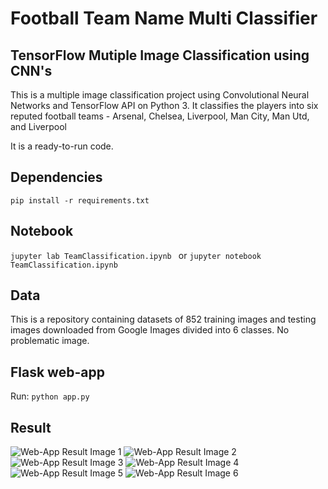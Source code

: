 # Football Team Name Multi Classifier

## TensorFlow Mutiple Image Classification using CNN's
This is a multiple image classification project using Convolutional Neural Networks and TensorFlow API on Python 3. It classifies the players into six reputed football teams - Arsenal, Chelsea, Liverpool, Man City, Man Utd, and Liverpool

It is a ready-to-run code.
## Dependencies

```pip install -r requirements.txt```

## Notebook

```jupyter lab TeamClassification.ipynb ``` or ```jupyter notebook TeamClassification.ipynb ```

## Data

This is a repository containing datasets of 852 training images and testing images downloaded from Google Images divided into 6 classes. No problematic image.


## Flask web-app

Run:
```python app.py```

## Result

![Web-App Result Image 1](/result/tw1.png)
![Web-App Result Image 2](/result/tw2.png)
![Web-App Result Image 3](/result/tw4.png)
![Web-App Result Image 4](/result/tw5.png)
![Web-App Result Image 5](/result/tw7.png)
![Web-App Result Image 6](/result/tw8.png)
